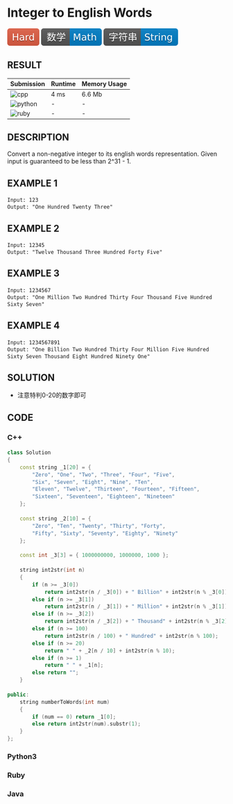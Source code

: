 # Integer to English Words

![Hard](../../materials/-Hard-e05d44.svg) ![Math](../../materials/数学-Math-007ec6.svg) ![String](../../materials/字符串-String-007ec6.svg)

## RESULT

| Submission                                                        | Runtime | Memory Usage |
| ----------------------------------------------------------------- | ------- | ------------ |
| ![cpp](https://img.shields.io/badge/leetcode273-cpp-f34b7d.svg)   | 4 ms    | 6.6 Mb       |
| ![python](https://img.shields.io/badge/leetcode273-py-3572A5.svg) | -       | -            |
| ![ruby](https://img.shields.io/badge/leetcode273-rb-701516.svg)   | -       | -            |

## DESCRIPTION

Convert a non-negative integer to its english words representation. Given input is guaranteed to be less than 2^31 - 1.

## EXAMPLE 1

```plain
Input: 123
Output: "One Hundred Twenty Three"
```

## EXAMPLE 2

```plain
Input: 12345
Output: "Twelve Thousand Three Hundred Forty Five"
```

## EXAMPLE 3

```plain
Input: 1234567
Output: "One Million Two Hundred Thirty Four Thousand Five Hundred Sixty Seven"
```

## EXAMPLE 4

```plain
Input: 1234567891
Output: "One Billion Two Hundred Thirty Four Million Five Hundred Sixty Seven Thousand Eight Hundred Ninety One"
```

## SOLUTION

* 注意特判0-20的数字即可

## CODE

### C++

```cpp
class Solution
{
    const string _1[20] = {
        "Zero", "One", "Two", "Three", "Four", "Five",
        "Six", "Seven", "Eight", "Nine", "Ten", 
        "Eleven", "Twelve", "Thirteen", "Fourteen", "Fifteen",
        "Sixteen", "Seventeen", "Eighteen", "Nineteen"
    };

    const string _2[10] = {
        "Zero", "Ten", "Twenty", "Thirty", "Forty",
        "Fifty", "Sixty", "Seventy", "Eighty", "Ninety"
    };

    const int _3[3] = { 1000000000, 1000000, 1000 };

    string int2str(int n)
    {
        if (n >= _3[0])
            return int2str(n / _3[0]) + " Billion" + int2str(n % _3[0]);
        else if (n >= _3[1])
            return int2str(n / _3[1]) + " Million" + int2str(n % _3[1]);
        else if (n >= _3[2])
            return int2str(n / _3[2]) + " Thousand" + int2str(n % _3[2]);
        else if (n >= 100)
            return int2str(n / 100) + " Hundred" + int2str(n % 100);
        else if (n >= 20)
            return " " + _2[n / 10] + int2str(n % 10);
        else if (n >= 1)
            return " " + _1[n];
        else return "";
    }

public:
    string numberToWords(int num)
    {
        if (num == 0) return _1[0];
        else return int2str(num).substr(1);
    }
};
```

### Python3

### Ruby

### Java
